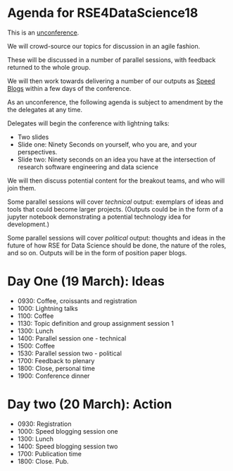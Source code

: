 Agenda for RSE4DataScience18
============================

This is an [unconference](https://en.wikipedia.org/wiki/Unconference).

We will crowd-source our topics for discussion in an agile fashion.

These will be discussed in a number of parallel sessions, with
feedback returned to the whole group.

We will then work towards
delivering a number of our outputs as [Speed Blogs]() within a few
days of the conference.

As an unconference, the following agenda is subject to 
amendment by the the delegates at any time.

Delegates will begin the conference with lightning talks:
* Two slides
* Slide one: Ninety Seconds on yourself, who you are, and your perspectives.
* Slide two: Ninety seconds on an idea you have at the intersection of research software engineering and data science

We will then discuss potential content for the breakout teams, and who will join them. 

Some parallel sessions will cover *technical* output: exemplars of ideas and tools
that could become larger projects. (Outputs could be in the form
of a jupyter notebook demonstrating a potential technology idea for development.)

Some parallel sessions will cover *political* output: thoughts
and ideas in the future of how RSE for Data Science should be done,
the nature of the roles, and so on. Outputs will be in the form
of position paper blogs.

Day One (19 March): Ideas
==============

* 0930: Coffee, croissants and registration
* 1000: Lightning talks
* 1100: Coffee
* 1130: Topic definition and group assignment session 1
* 1300: Lunch
* 1400: Parallel session one - technical
* 1500: Coffee
* 1530: Parallel session two - political
* 1700: Feedback to plenary
* 1800: Close, personal time
* 1900: Conference dinner

Day two (20 March): Action
===============

* 0930: Registration
* 1000: Speed blogging session one
* 1300: Lunch
* 1400: Speed blogging session two
* 1700: Publication time
* 1800: Close. Pub.

